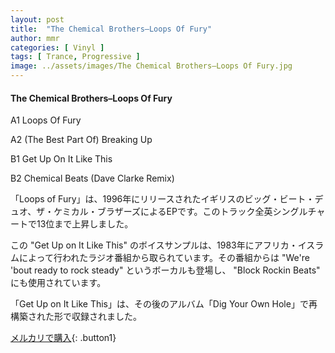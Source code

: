 ```yaml
---
layout: post
title:  "The Chemical Brothers–Loops Of Fury"
author: mmr
categories: [ Vinyl ]
tags: [ Trance, Progressive ]
image: ../assets/images/The Chemical Brothers–Loops Of Fury.jpg
---
```


#### The Chemical Brothers–Loops Of Fury

A1  Loops Of Fury

A2  (The Best Part Of) Breaking Up

B1  Get Up On It Like This

B2  Chemical Beats (Dave Clarke Remix)

「Loops of Fury」は、1996年にリリースされたイギリスのビッグ・ビート・デュオ、ザ・ケミカル・ブラザーズによるEPです。このトラック全英シングルチャートで13位まで上昇しました。

この "Get Up on It Like This" のボイスサンプルは、1983年にアフリカ・イスラムによって行われたラジオ番組から取られています。その番組からは "We're 'bout ready to rock steady" というボーカルも登場し、 "Block Rockin Beats" にも使用されています。

「Get Up on It Like This」は、その後のアルバム「Dig Your Own Hole」で再構築された形で収録されました。


[メルカリで購入](https://jp.mercari.com/item/m27759093508){: .button1}

